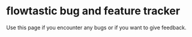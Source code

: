 # flowtastic bug and feature tracker

Use this page if you encounter any bugs or if you want to give feedback.
